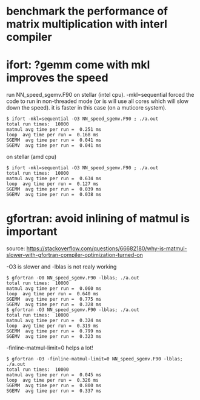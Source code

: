 # benchmark the performance of matrix multiplication with interl compiler

# ifort: ?gemm come with mkl improves the speed

run NN_speed_sgemv.F90 on stellar (intel cpu).
-mkl=sequential forced the code to run in non-threaded mode (or is will use all cores which will slow down the speed).
it is faster in this case (on a muticore system).

``` 
$ ifort -mkl=sequential -O3 NN_speed_sgemv.F90 ; ./a.out
total run times:  10000
matmul avg time per run =  0.251 ms
loop  avg time per run =  0.168 ms
SGEMM  avg time per run =  0.041 ms
SGEMV  avg time per run =  0.041 ms
```

on stellar (amd cpu)
``` 
$ ifort -mkl=sequential -O3 NN_speed_sgemv.F90 ; ./a.out
total run times:  10000
matmul avg time per run =  0.634 ms
loop  avg time per run =  0.127 ms
SGEMM  avg time per run =  0.039 ms
SGEMV  avg time per run =  0.038 ms
```


# gfortran: avoid inlining of matmul is important
source: https://stackoverflow.com/questions/66682180/why-is-matmul-slower-with-gfortran-compiler-optimization-turned-on

-O3 is slower and -lblas is not realy working
```
$ gfortran -O0 NN_speed_sgemv.F90 -lblas; ./a.out
total run times:  10000
matmul avg time per run =  0.060 ms
loop  avg time per run =  0.640 ms
SGEMM  avg time per run =  0.775 ms
SGEMV  avg time per run =  0.328 ms
$ gfortran -O3 NN_speed_sgemv.F90 -lblas; ./a.out
total run times:  10000
matmul avg time per run =  0.324 ms
loop  avg time per run =  0.319 ms
SGEMM  avg time per run =  0.799 ms
SGEMV  avg time per run =  0.323 ms
```
-finline-matmul-limit=0 helps a lot!
```
$ gfortran -O3 -finline-matmul-limit=0 NN_speed_sgemv.F90 -lblas; ./a.out
total run times:  10000
matmul avg time per run =  0.045 ms
loop  avg time per run =  0.326 ms
SGEMM  avg time per run =  0.800 ms
SGEMV  avg time per run =  0.337 ms
```
